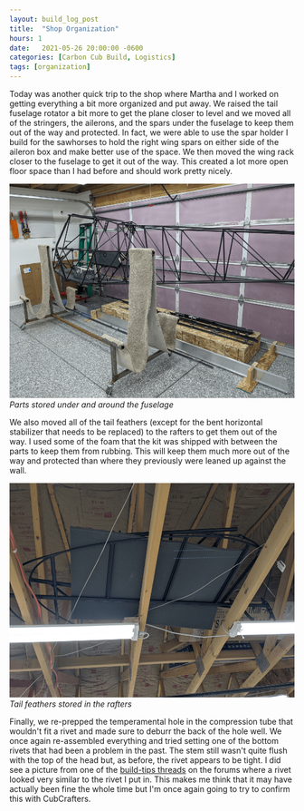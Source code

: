 ```yaml
---
layout: build_log_post
title:  "Shop Organization"
hours: 1
date:   2021-05-26 20:00:00 -0600
categories: [Carbon Cub Build, Logistics]
tags: [organization]
---
```

Today was another quick trip to the shop where Martha and I worked on getting everything a bit more organized and put away. We raised the tail fuselage rotator a bit more to get the plane closer to level and we moved all of the stringers, the ailerons, and the spars under the fuselage to keep them out of the way and protected. In fact, we were able to use the spar holder I build for the sawhorses to hold the right wing spars on either side of the aileron box and make better use of the space. We then moved the wing rack closer to the fuselage to get it out of the way. This created a lot more open floor space than I had before and should work pretty nicely.

![Desktop View](/assets/img/posts/2021-05-26-shop-organization/parts_under_fuselage.png)
_Parts stored under and around the fuselage_

We also moved all of the tail feathers (except for the bent horizontal stabilizer that needs to be replaced) to the rafters to get them out of the way. I used some of the foam that the kit was shipped with between the parts to keep them from rubbing. This will keep them much more out of the way and protected than where they previously were leaned up against the wall.

![Desktop View](/assets/img/posts/2021-05-26-shop-organization/tail_in_rafters.png)
_Tail feathers stored in the rafters_

Finally, we re-prepped the temperamental hole in the compression tube that wouldn't fit a rivet and made sure to deburr the back of the hole well. We once again re-assembled everything and tried setting one of the bottom rivets that had been a problem in the past. The stem still wasn't quite flush with the top of the head but, as before, the rivet appears to be tight. I did see a picture from one of the [build-tips threads](http://forum.cubcrafters.com/showthread.php/1791-Chuck-and-Ryan-s-Build-Tips) on the forums where a rivet looked very similar to the rivet I put in. This makes me think that it may have actually been fine the whole time but I'm once again going to try to confirm this with CubCrafters.